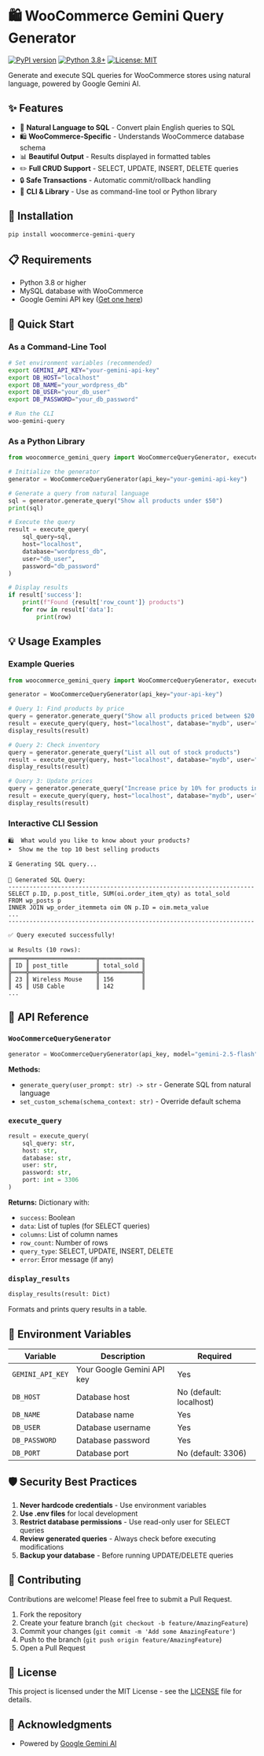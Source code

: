 # 🛍️ WooCommerce Gemini Query Generator

[![PyPI version](https://badge.fury.io/py/woocommerce-gemini-query.svg)](https://badge.fury.io/py/woocommerce-gemini-query)
[![Python 3.8+](https://img.shields.io/badge/python-3.8+-blue.svg)](https://www.python.org/downloads/)
[![License: MIT](https://img.shields.io/badge/License-MIT-yellow.svg)](https://opensource.org/licenses/MIT)

Generate and execute SQL queries for WooCommerce stores using natural language, powered by Google Gemini AI.

## ✨ Features

- 🤖 **Natural Language to SQL** - Convert plain English queries to SQL
- 🛍️ **WooCommerce-Specific** - Understands WooCommerce database schema
- 📊 **Beautiful Output** - Results displayed in formatted tables
- ✏️ **Full CRUD Support** - SELECT, UPDATE, INSERT, DELETE queries
- 🔒 **Safe Transactions** - Automatic commit/rollback handling
- 🎯 **CLI & Library** - Use as command-line tool or Python library

## 🚀 Installation

```bash
pip install woocommerce-gemini-query
```

## 📋 Requirements

- Python 3.8 or higher
- MySQL database with WooCommerce
- Google Gemini API key ([Get one here](https://makersuite.google.com/app/apikey))

## 🎯 Quick Start

### As a Command-Line Tool

```bash
# Set environment variables (recommended)
export GEMINI_API_KEY="your-gemini-api-key"
export DB_HOST="localhost"
export DB_NAME="your_wordpress_db"
export DB_USER="your_db_user"
export DB_PASSWORD="your_db_password"

# Run the CLI
woo-gemini-query
```

### As a Python Library

```python
from woocommerce_gemini_query import WooCommerceQueryGenerator, execute_query

# Initialize the generator
generator = WooCommerceQueryGenerator(api_key="your-gemini-api-key")

# Generate a query from natural language
sql = generator.generate_query("Show all products under $50")
print(sql)

# Execute the query
result = execute_query(
    sql_query=sql,
    host="localhost",
    database="wordpress_db",
    user="db_user",
    password="db_password"
)

# Display results
if result['success']:
    print(f"Found {result['row_count']} products")
    for row in result['data']:
        print(row)
```

## 💡 Usage Examples

### Example Queries

```python
from woocommerce_gemini_query import WooCommerceQueryGenerator, execute_query, display_results

generator = WooCommerceQueryGenerator(api_key="your-api-key")

# Query 1: Find products by price
query = generator.generate_query("Show all products priced between $20 and $100")
result = execute_query(query, host="localhost", database="mydb", user="root", password="pass")
display_results(result)

# Query 2: Check inventory
query = generator.generate_query("List all out of stock products")
result = execute_query(query, host="localhost", database="mydb", user="root", password="pass")
display_results(result)

# Query 3: Update prices
query = generator.generate_query("Increase price by 10% for products in Electronics category")
result = execute_query(query, host="localhost", database="mydb", user="root", password="pass")
display_results(result)
```

### Interactive CLI Session

```
🛍️  What would you like to know about your products?
➤  Show me the top 10 best selling products

⏳ Generating SQL query...

📝 Generated SQL Query:
----------------------------------------------------------------------
SELECT p.ID, p.post_title, SUM(oi.order_item_qty) as total_sold
FROM wp_posts p
INNER JOIN wp_order_itemmeta oim ON p.ID = oim.meta_value
...
----------------------------------------------------------------------

✅ Query executed successfully!

📊 Results (10 rows):
╔════╦═══════════════════╦════════════╗
║ ID ║ post_title        ║ total_sold ║
╠════╬═══════════════════╬════════════╣
║ 23 ║ Wireless Mouse    ║ 156        ║
║ 45 ║ USB Cable         ║ 142        ║
...
```

## 🔧 API Reference

### `WooCommerceQueryGenerator`

```python
generator = WooCommerceQueryGenerator(api_key, model="gemini-2.5-flash")
```

**Methods:**
- `generate_query(user_prompt: str) -> str` - Generate SQL from natural language
- `set_custom_schema(schema_context: str)` - Override default schema

### `execute_query`

```python
result = execute_query(
    sql_query: str,
    host: str,
    database: str,
    user: str,
    password: str,
    port: int = 3306
)
```

**Returns:** Dictionary with:
- `success`: Boolean
- `data`: List of tuples (for SELECT queries)
- `columns`: List of column names
- `row_count`: Number of rows
- `query_type`: SELECT, UPDATE, INSERT, DELETE
- `error`: Error message (if any)

### `display_results`

```python
display_results(result: Dict)
```

Formats and prints query results in a table.

## 🔐 Environment Variables

| Variable | Description | Required |
|----------|-------------|----------|
| `GEMINI_API_KEY` | Your Google Gemini API key | Yes |
| `DB_HOST` | Database host | No (default: localhost) |
| `DB_NAME` | Database name | Yes |
| `DB_USER` | Database username | Yes |
| `DB_PASSWORD` | Database password | Yes |
| `DB_PORT` | Database port | No (default: 3306) |

## 🛡️ Security Best Practices

1. **Never hardcode credentials** - Use environment variables
2. **Use .env files** for local development
3. **Restrict database permissions** - Use read-only user for SELECT queries
4. **Review generated queries** - Always check before executing modifications
5. **Backup your database** - Before running UPDATE/DELETE queries

## 🤝 Contributing

Contributions are welcome! Please feel free to submit a Pull Request.

1. Fork the repository
2. Create your feature branch (`git checkout -b feature/AmazingFeature`)
3. Commit your changes (`git commit -m 'Add some AmazingFeature'`)
4. Push to the branch (`git push origin feature/AmazingFeature`)
5. Open a Pull Request

## 📝 License

This project is licensed under the MIT License - see the [LICENSE](LICENSE) file for details.

## 🙏 Acknowledgments

- Powered by [Google Gemini AI](https://ai.google.dev/)
